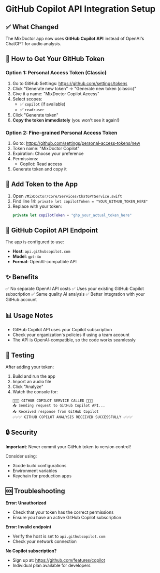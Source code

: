 # GitHub Copilot API Integration Setup

## ✅ What Changed

The MixDoctor app now uses **GitHub Copilot API** instead of OpenAI's ChatGPT for audio analysis.

## 🔑 How to Get Your GitHub Token

### Option 1: Personal Access Token (Classic)

1. Go to GitHub Settings: https://github.com/settings/tokens
2. Click "Generate new token" → "Generate new token (classic)"
3. Give it a name: "MixDoctor Copilot Access"
4. Select scopes:
   - ✅ `copilot` (if available)
   - ✅ `read:user`
5. Click "Generate token"
6. **Copy the token immediately** (you won't see it again!)

### Option 2: Fine-grained Personal Access Token

1. Go to: https://github.com/settings/personal-access-tokens/new
2. Token name: "MixDoctor Copilot"
3. Expiration: Choose your preference
4. Permissions:
   - Copilot: Read access
5. Generate token and copy it

## 📝 Add Token to the App

1. Open `/MixDoctor/Core/Services/ChatGPTService.swift`
2. Find line 14: `private let copilotToken = "YOUR_GITHUB_TOKEN_HERE"`
3. Replace with your token:
   ```swift
   private let copilotToken = "ghp_your_actual_token_here"
   ```

## 🚀 GitHub Copilot API Endpoint

The app is configured to use:
- **Host**: `api.githubcopilot.com`
- **Model**: `gpt-4o`
- **Format**: OpenAI-compatible API

## ✨ Benefits

✅ No separate OpenAI API costs
✅ Uses your existing GitHub Copilot subscription
✅ Same quality AI analysis
✅ Better integration with your GitHub account

## 📊 Usage Notes

- GitHub Copilot API uses your Copilot subscription
- Check your organization's policies if using a team account
- The API is OpenAI-compatible, so the code works seamlessly

## 🧪 Testing

After adding your token:

1. Build and run the app
2. Import an audio file
3. Click "Analyze"
4. Watch the console for:
   ```
   🚀🚀🚀 GITHUB COPILOT SERVICE CALLED 🚀🚀🚀
   📤 Sending request to GitHub Copilot API...
   📥 Received response from GitHub Copilot
   ✅✅✅ GITHUB COPILOT ANALYSIS RECEIVED SUCCESSFULLY ✅✅✅
   ```

## 🔒 Security

**Important**: Never commit your GitHub token to version control!

Consider using:
- Xcode build configurations
- Environment variables
- Keychain for production apps

## 🆘 Troubleshooting

**Error: Unauthorized**
- Check that your token has the correct permissions
- Ensure you have an active GitHub Copilot subscription

**Error: Invalid endpoint**
- Verify the host is set to `api.githubcopilot.com`
- Check your network connection

**No Copilot subscription?**
- Sign up at: https://github.com/features/copilot
- Individual plan available for developers
